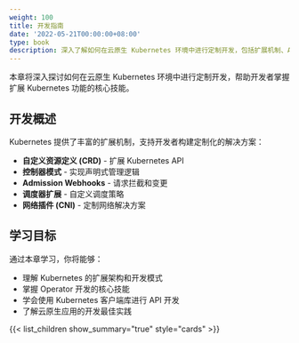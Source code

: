```yaml
---
weight: 100
title: 开发指南
date: '2022-05-21T00:00:00+08:00'
type: book
description: 深入了解如何在云原生 Kubernetes 环境中进行定制开发，包括扩展机制、API 开发、控制器模式等核心开发技能和最佳实践。
---
```


本章将深入探讨如何在云原生 Kubernetes 环境中进行定制开发，帮助开发者掌握扩展 Kubernetes 功能的核心技能。

## 开发概述

Kubernetes 提供了丰富的扩展机制，支持开发者构建定制化的解决方案：

- **自定义资源定义 (CRD)** - 扩展 Kubernetes API
- **控制器模式** - 实现声明式管理逻辑  
- **Admission Webhooks** - 请求拦截和变更
- **调度器扩展** - 自定义调度策略
- **网络插件 (CNI)** - 定制网络解决方案

## 学习目标

通过本章学习，你将能够：

- 理解 Kubernetes 的扩展架构和开发模式
- 掌握 Operator 开发的核心技能
- 学会使用 Kubernetes 客户端库进行 API 开发
- 了解云原生应用的开发最佳实践

{{< list_children show_summary="true" style="cards" >}}
